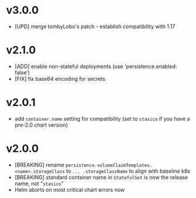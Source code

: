 # v3.0.0

- [UPD] merge tombyLobo's patch - establish compatibility with 1.17

# v2.1.0

- [ADD] enable non-stateful deployments (use 'persistence.enabled: false')
- [FIX] fix base64 encoding for secrets

# v2.0.1

- add `container.name` setting for compatibility (set to `stasico` if you have a pre-2.0 chart version)

# v2.0.0

- [BREAKING] rename `persistence.volumeClaimTemplates.<name>.storageClass` to `... .storageClassName` to align with baseline k8s
- [BREAKING] standard container name in `StatefulSet` is now the release name, not "`stasico`"
- Helm aborts on most critical chart errors now

